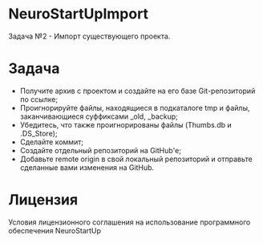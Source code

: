# NeuroStartUpImport
Задача №2 - Импорт существующего проекта.

# Задача

* Получите архив с проектом и создайте на его базе Git-репозиторий по ссылке;
* Проигнорируйте файлы, находящиеся в подкаталоге tmp и файлы, заканчивающиеся суффиксами _old, _backup;
* Убедитесь, что также проигнорированы файлы (Thumbs.db и .DS_Store);
* Сделайте коммит;
* Создайте отдельный репозиторий на GitHub'е;
* Добавьте remote origin в свой локальный репозиторий и отправьте сделанные вами изменения на GitHub.

# Лицензия

Условия лицензионного соглашения на использование программного обеспечения NeuroStartUp